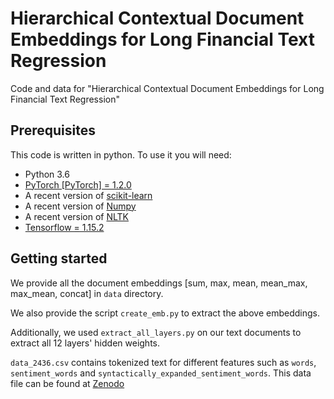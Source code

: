 Hierarchical Contextual Document Embeddings for Long Financial Text Regression
===============

Code and data for "Hierarchical Contextual Document Embeddings for Long Financial Text Regression"

## Prerequisites
This code is written in python. To use it you will need:
- Python 3.6
- [PyTorch [PyTorch] = 1.2.0](https://pytorch.org/)
- A recent version of [scikit-learn](https://scikit-learn.org/)
- A recent version of [Numpy](http://www.numpy.org)
- A recent version of [NLTK](http://www.nltk.org)
- [Tensorflow = 1.15.2](https://www.tensorflow.org)

## Getting started
We provide all the document embeddings [sum, max, mean, mean_max, max_mean, concat] in ```data``` directory.

We also provide the script ```create_emb.py``` to extract the above embeddings.

Additionally, we used ```extract_all_layers.py``` on our text documents to extract all 12 layers' hidden weights.

```data_2436.csv``` contains tokenized text for different features such as ```words```, ```sentiment_words``` and ```syntactically_expanded_sentiment_words```. This data file can be found at [Zenodo](https://zenodo.org/record/4029239#.X1-r5HXNY5k) 
